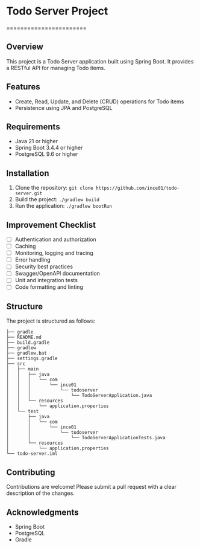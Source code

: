 # Todo Server Project
=======================

## Overview

This project is a Todo Server application built using Spring Boot. It provides a RESTful API for managing Todo items.

## Features

* Create, Read, Update, and Delete (CRUD) operations for Todo items
* Persistence using JPA and PostgreSQL

## Requirements

* Java 21 or higher
* Spring Boot 3.4.4 or higher
* PostgreSQL 9.6 or higher

## Installation

1. Clone the repository: `git clone https://github.com/ince01/todo-server.git`
2. Build the project: `./gradlew build`
3. Run the application: `./gradlew bootRun`

## Improvement Checklist

* [ ] Authentication and authorization
* [ ] Caching
* [ ] Monitoring, logging and tracing
* [ ] Error handling
* [ ] Security best practices
* [ ] Swagger/OpenAPI documentation
* [ ] Unit and integration tests
* [ ] Code formatting and linting

## Structure

The project is structured as follows:

```
├── gradle
├── README.md
├── build.gradle
├── gradlew
├── gradlew.bat
├── settings.gradle
├── src
│   ├── main
│   │   ├── java
│   │   │   └── com
│   │   │       └── ince01
│   │   │           └── todoserver
│   │   │               └── TodoServerApplication.java
│   │   └── resources
│   │       └── application.properties
│   └── test
│       ├── java
│       │   └── com
│       │       └── ince01
│       │           └── todoserver
│       │               └── TodoServerApplicationTests.java
│       └── resources
│           └── application.properties
└── todo-server.iml
```

## Contributing

Contributions are welcome! Please submit a pull request with a clear description of the changes.

## Acknowledgments

* Spring Boot
* PostgreSQL
* Gradle

